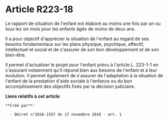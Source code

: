 # Article R223-18

Le rapport de situation de l'enfant est élaboré au moins une fois par an ou tous les six mois pour les enfants âgés de moins
de deux ans. 

Il a pour objectif d'apprécier la situation de l'enfant au regard de ses besoins fondamentaux sur les plans physique,
psychique, affectif, intellectuel et social et de s'assurer de son bon développement et de son bien-être. 

Il permet d'actualiser le projet pour l'enfant prévu à l'article L. 223-1-1 en s'assurant notamment qu'il répond bien aux
besoins de l'enfant et à leur évolution. Il permet également de s'assurer de l'adaptation à la situation de l'enfant de la
prestation d'aide sociale à l'enfance ou du bon accomplissement des objectifs fixés par la décision judiciaire.

**Liens relatifs à cet article**

	**Créé par**:

	  - Décret n°2016-1557 du 17 novembre 2016 - art. 1
